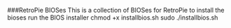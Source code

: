 ###RetroPie BIOSes
This is a collection of BIOSes for RetroPie
to install the bioses run the BIOS installer 
chmod +x installbios.sh
sudo ./installbios.sh
